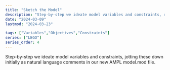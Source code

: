 ```yaml
---
title: "Sketch the Model"
description: "Step-by-step we ideate model variables and constraints, recording these as natural language comments in our new AMPL model.mod file."
date: "2024-03-09"
lastmod: "2024-03-23"

tags: ["Variables","Objectives","Constraints"]
series: ["LEGO"]
series_order: 4
---
```


Step-by-step we ideate model variables and constraints, jotting these down initially as natural language comments in our new AMPL model.mod file.
